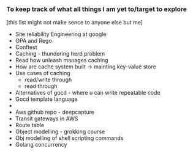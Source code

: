### To keep track of what all things I am yet to/target to explore


[this list might not make sence to anyone else but me]


- Site reliability Engineering at google
- OPA and Rego
- Conftest
- Caching - thundering herd problem
- Read how unleash manages caching
- How are cache system built -> mainting key-value store
- Use cases of caching
  - read/write through
  - read through
- Alternatives of gocd - where u can write repeatable code
- Gocd template language
-  
- Aws github repo - deepcapture
- Transit gateways in AWS
- Route table
- Object modelling - grokking course
- Obj modelling of shell scripting commands
- Golang concurrency  
 

